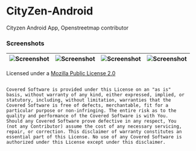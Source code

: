 # CityZen-Android
Cityzen Android App, Openstreetmap contributor



### Screenshots
|![Screenshot](https://github.com/CityZenApp/CityZen-Android/blob/master/Screenshots/Screenshot_1499769190.png)|![Screenshot](https://github.com/CityZenApp/CityZen-Android/blob/master/Screenshots/Screenshot_1499770149.png)|![Screenshot](https://github.com/CityZenApp/CityZen-Android/blob/master/Screenshots/Screenshot_1499769543.png)|![Screenshot](https://github.com/CityZenApp/CityZen-Android/blob/master/Screenshots/Screenshot_1499769465.png)|
| ------------- | ------------- | ------------- | ------------- | 


Licensed under a [Mozilla Public License 2.0](https://github.com/CityZenApp/CityZen-Android/blob/master/LICENSE)


```

Covered Software is provided under this License on an "as is"
basis, without warranty of any kind, either expressed, implied, or
statutory, including, without limitation, warranties that the
Covered Software is free of defects, merchantable, fit for a
particular purpose or non-infringing. The entire risk as to the
quality and performance of the Covered Software is with You.
Should any Covered Software prove defective in any respect, You
(not any Contributor) assume the cost of any necessary servicing,
repair, or correction. This disclaimer of warranty constitutes an
essential part of this License. No use of any Covered Software is
authorized under this License except under this disclaimer.  

```
